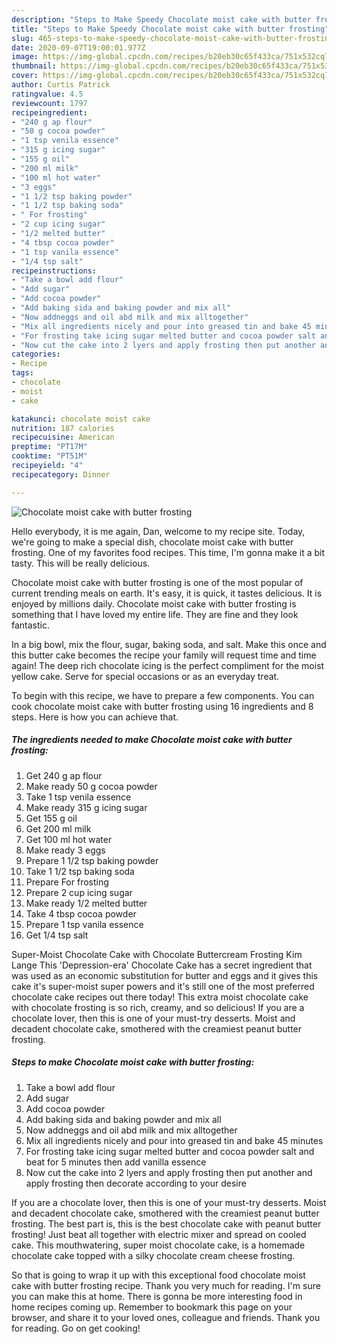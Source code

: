 ```yaml
---
description: "Steps to Make Speedy Chocolate moist cake with butter frosting"
title: "Steps to Make Speedy Chocolate moist cake with butter frosting"
slug: 465-steps-to-make-speedy-chocolate-moist-cake-with-butter-frosting
date: 2020-09-07T19:00:01.977Z
image: https://img-global.cpcdn.com/recipes/b20eb30c65f433ca/751x532cq70/chocolate-moist-cake-with-butter-frosting-recipe-main-photo.jpg
thumbnail: https://img-global.cpcdn.com/recipes/b20eb30c65f433ca/751x532cq70/chocolate-moist-cake-with-butter-frosting-recipe-main-photo.jpg
cover: https://img-global.cpcdn.com/recipes/b20eb30c65f433ca/751x532cq70/chocolate-moist-cake-with-butter-frosting-recipe-main-photo.jpg
author: Curtis Patrick
ratingvalue: 4.5
reviewcount: 1797
recipeingredient:
- "240 g ap flour"
- "50 g cocoa powder"
- "1 tsp venila essence"
- "315 g icing sugar"
- "155 g oil"
- "200 ml milk"
- "100 ml hot water"
- "3 eggs"
- "1 1/2 tsp baking powder"
- "1 1/2 tsp baking soda"
- " For frosting"
- "2 cup icing sugar"
- "1/2 melted butter"
- "4 tbsp cocoa powder"
- "1 tsp vanila essence"
- "1/4 tsp salt"
recipeinstructions:
- "Take a bowl add flour"
- "Add sugar"
- "Add cocoa powder"
- "Add baking sida and baking powder and mix all"
- "Now addneggs and oil abd milk and mix alltogether"
- "Mix all ingredients nicely and pour into greased tin and bake 45 minutes"
- "For frosting take icing sugar melted butter and cocoa powder salt and beat for 5 minutes then add vanilla essence"
- "Now cut the cake into 2 lyers and apply frosting then put another and apply frosting then decorate according to your desire"
categories:
- Recipe
tags:
- chocolate
- moist
- cake

katakunci: chocolate moist cake 
nutrition: 187 calories
recipecuisine: American
preptime: "PT17M"
cooktime: "PT51M"
recipeyield: "4"
recipecategory: Dinner

---
```



![Chocolate moist cake with butter frosting](https://img-global.cpcdn.com/recipes/b20eb30c65f433ca/751x532cq70/chocolate-moist-cake-with-butter-frosting-recipe-main-photo.jpg)

Hello everybody, it is me again, Dan, welcome to my recipe site. Today, we're going to make a special dish, chocolate moist cake with butter frosting. One of my favorites food recipes. This time, I'm gonna make it a bit tasty. This will be really delicious.

Chocolate moist cake with butter frosting is one of the most popular of current trending meals on earth. It's easy, it is quick, it tastes delicious. It is enjoyed by millions daily. Chocolate moist cake with butter frosting is something that I have loved my entire life. They are fine and they look fantastic.

In a big bowl, mix the flour, sugar, baking soda, and salt. Make this once and this butter cake becomes the recipe your family will request time and time again! The deep rich chocolate icing is the perfect compliment for the moist yellow cake. Serve for special occasions or as an everyday treat.


To begin with this recipe, we have to prepare a few components. You can cook chocolate moist cake with butter frosting using 16 ingredients and 8 steps. Here is how you can achieve that.

<!--inarticleads1-->

##### The ingredients needed to make Chocolate moist cake with butter frosting:

1. Get 240 g ap flour
1. Make ready 50 g cocoa powder
1. Take 1 tsp venila essence
1. Make ready 315 g icing sugar
1. Get 155 g oil
1. Get 200 ml milk
1. Get 100 ml hot water
1. Make ready 3 eggs
1. Prepare 1 1/2 tsp baking powder
1. Take 1 1/2 tsp baking soda
1. Prepare  For frosting
1. Prepare 2 cup icing sugar
1. Make ready 1/2 melted butter
1. Take 4 tbsp cocoa powder
1. Prepare 1 tsp vanila essence
1. Get 1/4 tsp salt


Super-Moist Chocolate Cake with Chocolate Buttercream Frosting Kim Lange This &#39;Depression-era&#39; Chocolate Cake has a secret ingredient that was used as an economic substitution for butter and eggs and it gives this cake it&#39;s super-moist super powers and it&#39;s still one of the most preferred chocolate cake recipes out there today! This extra moist chocolate cake with chocolate frosting is so rich, creamy, and so delicious! If you are a chocolate lover, then this is one of your must-try desserts. Moist and decadent chocolate cake, smothered with the creamiest peanut butter frosting. 

<!--inarticleads2-->

##### Steps to make Chocolate moist cake with butter frosting:

1. Take a bowl add flour
1. Add sugar
1. Add cocoa powder
1. Add baking sida and baking powder and mix all
1. Now addneggs and oil abd milk and mix alltogether
1. Mix all ingredients nicely and pour into greased tin and bake 45 minutes
1. For frosting take icing sugar melted butter and cocoa powder salt and beat for 5 minutes then add vanilla essence
1. Now cut the cake into 2 lyers and apply frosting then put another and apply frosting then decorate according to your desire


If you are a chocolate lover, then this is one of your must-try desserts. Moist and decadent chocolate cake, smothered with the creamiest peanut butter frosting. The best part is, this is the best chocolate cake with peanut butter frosting! Just beat all together with electric mixer and spread on cooled cake. This mouthwatering, super moist chocolate cake, is a homemade chocolate cake topped with a silky chocolate cream cheese frosting. 

So that is going to wrap it up with this exceptional food chocolate moist cake with butter frosting recipe. Thank you very much for reading. I'm sure you can make this at home. There is gonna be more interesting food in home recipes coming up. Remember to bookmark this page on your browser, and share it to your loved ones, colleague and friends. Thank you for reading. Go on get cooking!
